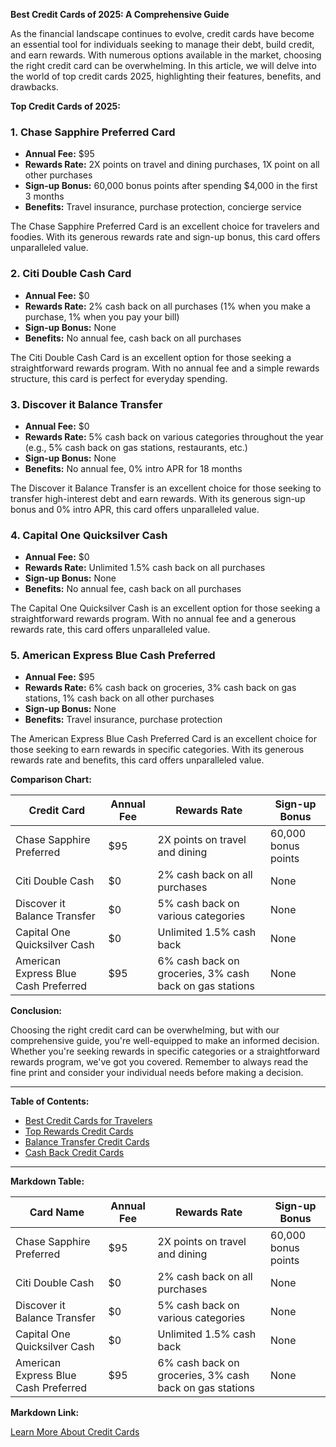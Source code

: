 **Best Credit Cards of 2025: A Comprehensive Guide**

As the financial landscape continues to evolve, credit cards have become an essential tool for individuals seeking to manage their debt, build credit, and earn rewards. With numerous options available in the market, choosing the right credit card can be overwhelming. In this article, we will delve into the world of top credit cards 2025, highlighting their features, benefits, and drawbacks.

**Top Credit Cards of 2025:**

### 1. **Chase Sapphire Preferred Card**

* **Annual Fee:** $95
* **Rewards Rate:** 2X points on travel and dining purchases, 1X point on all other purchases
* **Sign-up Bonus:** 60,000 bonus points after spending $4,000 in the first 3 months
* **Benefits:** Travel insurance, purchase protection, concierge service

The Chase Sapphire Preferred Card is an excellent choice for travelers and foodies. With its generous rewards rate and sign-up bonus, this card offers unparalleled value.

### 2. **Citi Double Cash Card**

* **Annual Fee:** $0
* **Rewards Rate:** 2% cash back on all purchases (1% when you make a purchase, 1% when you pay your bill)
* **Sign-up Bonus:** None
* **Benefits:** No annual fee, cash back on all purchases

The Citi Double Cash Card is an excellent option for those seeking a straightforward rewards program. With no annual fee and a simple rewards structure, this card is perfect for everyday spending.

### 3. **Discover it Balance Transfer**

* **Annual Fee:** $0
* **Rewards Rate:** 5% cash back on various categories throughout the year (e.g., 5% cash back on gas stations, restaurants, etc.)
* **Sign-up Bonus:** None
* **Benefits:** No annual fee, 0% intro APR for 18 months

The Discover it Balance Transfer is an excellent choice for those seeking to transfer high-interest debt and earn rewards. With its generous sign-up bonus and 0% intro APR, this card offers unparalleled value.

### 4. **Capital One Quicksilver Cash**

* **Annual Fee:** $0
* **Rewards Rate:** Unlimited 1.5% cash back on all purchases
* **Sign-up Bonus:** None
* **Benefits:** No annual fee, cash back on all purchases

The Capital One Quicksilver Cash is an excellent option for those seeking a straightforward rewards program. With no annual fee and a generous rewards rate, this card offers unparalleled value.

### 5. **American Express Blue Cash Preferred**

* **Annual Fee:** $95
* **Rewards Rate:** 6% cash back on groceries, 3% cash back on gas stations, 1% cash back on all other purchases
* **Sign-up Bonus:** None
* **Benefits:** Travel insurance, purchase protection

The American Express Blue Cash Preferred Card is an excellent choice for those seeking to earn rewards in specific categories. With its generous rewards rate and benefits, this card offers unparalleled value.

**Comparison Chart:**

| Credit Card | Annual Fee | Rewards Rate | Sign-up Bonus |
| --- | --- | --- | --- |
| Chase Sapphire Preferred | $95 | 2X points on travel and dining | 60,000 bonus points |
| Citi Double Cash | $0 | 2% cash back on all purchases | None |
| Discover it Balance Transfer | $0 | 5% cash back on various categories | None |
| Capital One Quicksilver Cash | $0 | Unlimited 1.5% cash back | None |
| American Express Blue Cash Preferred | $95 | 6% cash back on groceries, 3% cash back on gas stations | None |

**Conclusion:**

Choosing the right credit card can be overwhelming, but with our comprehensive guide, you're well-equipped to make an informed decision. Whether you're seeking rewards in specific categories or a straightforward rewards program, we've got you covered. Remember to always read the fine print and consider your individual needs before making a decision.

---

**Table of Contents:**

* [Best Credit Cards for Travelers](#best-credit-cards-for-travelers)
* [Top Rewards Credit Cards](#top-rewards-credit-cards)
* [Balance Transfer Credit Cards](#balance-transfer-credit-cards)
* [Cash Back Credit Cards](#cash-back-credit-cards)

---

**Markdown Table:**

| Card Name | Annual Fee | Rewards Rate | Sign-up Bonus |
| --- | --- | --- | --- |
| Chase Sapphire Preferred | $95 | 2X points on travel and dining | 60,000 bonus points |
| Citi Double Cash | $0 | 2% cash back on all purchases | None |
| Discover it Balance Transfer | $0 | 5% cash back on various categories | None |
| Capital One Quicksilver Cash | $0 | Unlimited 1.5% cash back | None |
| American Express Blue Cash Preferred | $95 | 6% cash back on groceries, 3% cash back on gas stations | None |

**Markdown Link:**

[Learn More About Credit Cards](https://example.com/credit-cards)